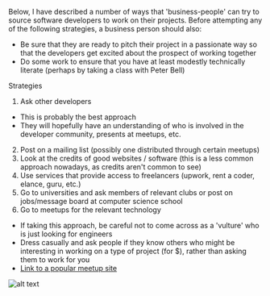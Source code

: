 Below, I have described a number of ways that 'business-people' can try to source software developers to work on their projects. Before attempting any of the following strategies, a business person should also:
  * Be sure that they are ready to pitch their project in a passionate way so that the developers get excited about the prospect of working together
  * Do some work to ensure that you have at least modestly technically literate (perhaps by taking a class with Peter Bell)

Strategies
1. Ask other developers 
  * This is probably the best approach
  * They will hopefully have an understanding of who is involved in the developer community, presents at meetups, etc.
2. Post on a mailing list (possibly one distributed through certain meetups)
3. Look at the credits of good websites / software (this is a less common approach nowadays, as credits aren't common to see)
4. Use services that provide access to freelancers (upwork, rent a coder, elance, guru, etc.)
5. Go to universities and ask members of relevant clubs or post on jobs/message board at computer science school
6. Go to meetups for the relevant technology
  * If taking this approach, be careful not to come across as a 'vulture' who is just looking for engineers
  * Dress casually and ask people if they know others who might be interesting in working on a type of project (for $), rather than asking them to work for you
  * [Link to a popular meetup site](https://www.meetup.com)

![alt text](http://softwaredevelopmentdegreelink.com/sites/softwaredevelopmentdegreelink.com/files/styles/large/public/field/image/How%20To%20Become%20a%20Software%20Developer.jpg?itok=SKQ-blPf)
